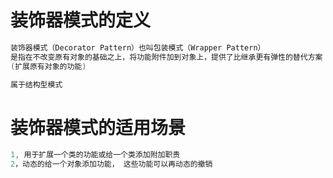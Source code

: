 # 装饰器模式的定义
```java
装饰器模式（Decorator Pattern）也叫包装模式（Wrapper Pattern）
是指在不改变原有对象的基础之上，将功能附件加到对象上，提供了比继承更有弹性的替代方案
(扩展原有对象的功能)

属于结构型模式
```

# 装饰器模式的适用场景
```java
1, 用于扩展一个类的功能或给一个类添加附加职责
2，动态的给一个对象添加功能， 这些功能可以再动态的撤销
```